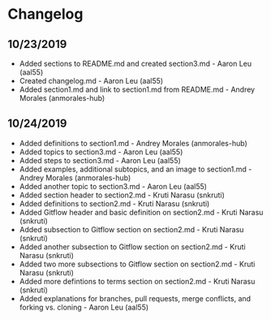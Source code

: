 # Changelog

## 10/23/2019
* Added sections to README.md and created section3.md - Aaron Leu (aal55)
* Created changelog.md - Aaron Leu (aal55)
* Added section1.md and link to section1.md from README.md - Andrey Morales (anmorales-hub)

## 10/24/2019
* Added definitions to section1.md - Andrey Morales (anmorales-hub)
* Added topics to section3.md - Aaron Leu (aal55)
* Added steps to section3.md - Aaron Leu (aal55)
* Added examples, additional subtopics, and an image to section1.md - Andrey Morales (anmorales-hub)
* Added another topic to section3.md - Aaron Leu (aal55)
* Added section header to section2.md - Kruti Narasu (snkruti)
* Added definitions to section2.md - Kruti Narasu (snkruti)
* Added Gitflow header and basic definition on section2.md - Kruti Narasu (snkruti)
* Added subsection to Gitflow section on section2.md - Kruti Narasu (snkruti)
* Added another subsection to Gitflow section on section2.md - Kruti Narasu (snkruti)
* Added two more subsections to Gitflow section on section2.md - Kruti Narasu (snkruti)
* Added more defintions to terms section on section2.md - Kruti Narasu (snkruti)
* Added explanations for branches, pull requests, merge conflicts, and forking vs. cloning - Aaron Leu (aal55)
